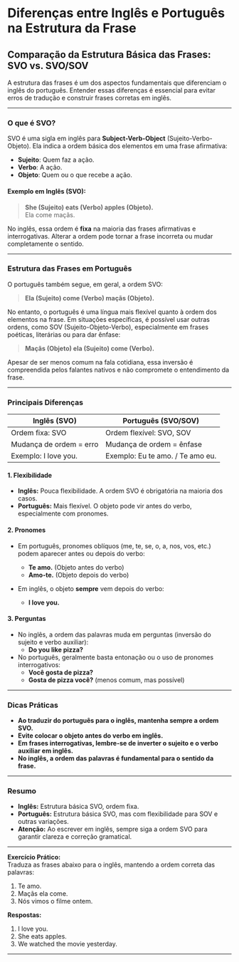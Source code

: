 
# Diferenças entre Inglês e Português na Estrutura da Frase

## Comparação da Estrutura Básica das Frases: SVO vs. SVO/SOV

A estrutura das frases é um dos aspectos fundamentais que diferenciam o inglês do português. Entender essas diferenças é essencial para evitar erros de tradução e construir frases corretas em inglês.

---

### O que é SVO?

SVO é uma sigla em inglês para **Subject-Verb-Object** (Sujeito-Verbo-Objeto). Ela indica a ordem básica dos elementos em uma frase afirmativa:

- **Sujeito**: Quem faz a ação.
- **Verbo**: A ação.
- **Objeto**: Quem ou o que recebe a ação.

#### Exemplo em Inglês (SVO):

> **She (Sujeito) eats (Verbo) apples (Objeto).**  
> Ela come maçãs.

No inglês, essa ordem é **fixa** na maioria das frases afirmativas e interrogativas. Alterar a ordem pode tornar a frase incorreta ou mudar completamente o sentido.

---

### Estrutura das Frases em Português

O português também segue, em geral, a ordem SVO:

> **Ela (Sujeito) come (Verbo) maçãs (Objeto).**

No entanto, o português é uma língua mais flexível quanto à ordem dos elementos na frase. Em situações específicas, é possível usar outras ordens, como SOV (Sujeito-Objeto-Verbo), especialmente em frases poéticas, literárias ou para dar ênfase:

> **Maçãs (Objeto) ela (Sujeito) come (Verbo).**

Apesar de ser menos comum na fala cotidiana, essa inversão é compreendida pelos falantes nativos e não compromete o entendimento da frase.

---

### Principais Diferenças

| Inglês (SVO)                | Português (SVO/SOV)         |
|-----------------------------|-----------------------------|
| Ordem fixa: SVO             | Ordem flexível: SVO, SOV    |
| Mudança de ordem = erro     | Mudança de ordem = ênfase   |
| Exemplo: I love you.        | Exemplo: Eu te amo. / Te amo eu. |

#### 1. **Flexibilidade**
- **Inglês:** Pouca flexibilidade. A ordem SVO é obrigatória na maioria dos casos.
- **Português:** Mais flexível. O objeto pode vir antes do verbo, especialmente com pronomes.

#### 2. **Pronomes**
- Em português, pronomes oblíquos (me, te, se, o, a, nos, vos, etc.) podem aparecer antes ou depois do verbo:
  - **Te amo.** (Objeto antes do verbo)
  - **Amo-te.** (Objeto depois do verbo)

- Em inglês, o objeto **sempre** vem depois do verbo:
  - **I love you.**

#### 3. **Perguntas**
- No inglês, a ordem das palavras muda em perguntas (inversão do sujeito e verbo auxiliar):
  - **Do you like pizza?**
- No português, geralmente basta entonação ou o uso de pronomes interrogativos:
  - **Você gosta de pizza?**
  - **Gosta de pizza você?** (menos comum, mas possível)

---

### Dicas Práticas

- **Ao traduzir do português para o inglês, mantenha sempre a ordem SVO.**
- **Evite colocar o objeto antes do verbo em inglês.**
- **Em frases interrogativas, lembre-se de inverter o sujeito e o verbo auxiliar em inglês.**
- **No inglês, a ordem das palavras é fundamental para o sentido da frase.**

---

### Resumo

- **Inglês:** Estrutura básica SVO, ordem fixa.
- **Português:** Estrutura básica SVO, mas com flexibilidade para SOV e outras variações.
- **Atenção:** Ao escrever em inglês, sempre siga a ordem SVO para garantir clareza e correção gramatical.

---

**Exercício Prático:**  
Traduza as frases abaixo para o inglês, mantendo a ordem correta das palavras:

1. Te amo.
2. Maçãs ela come.
3. Nós vimos o filme ontem.

**Respostas:**

1. I love you.
2. She eats apples.
3. We watched the movie yesterday.

---
```

